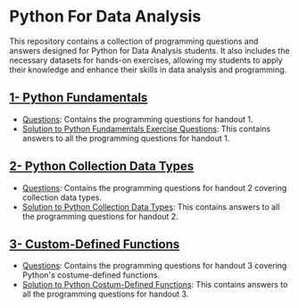 # Python For Data Analysis
This repository contains a collection of programming questions and answers designed for Python for Data Analysis students. It also includes the necessary datasets for hands-on exercises, allowing my students to apply their knowledge and enhance their skills in data analysis and programming.
## [1- Python Fundamentals](1_Python_Fundamentals)
- [Questions](1_Python_Fundamentals/1_Questions.pdf): Contains the programming questions for handout 1.
- [Solution to Python Fundamentals Exercise Questions](1_Python_Fundamentals/1_Solution_to_Python_Fundamentals_Exercise_Questions.ipynb): This contains answers to all the programming questions for handout 1.

## [2- Python Collection Data Types](2_Python_Collection_Data_Types)
- [Questions](2_Python_Collection_Data_Types/2_Questions.pdf): Contains the programming questions for handout 2 covering collection data types.
- [Solution to Python Collection Data Types](2_Python_Collection_Data_Types/2_Solution_to_Python_Collection_Data_Types_Exercise_Questions.ipynb): This contains answers to all the programming questions for handout 2.

## [3- Custom-Defined Functions](3_Custom_Defined_Functions)
- [Questions](3_Custom_Defined_Functions/3_Questions.pdf): Contains the programming questions for handout 3 covering Python's costume-defined functions.
- [Solution to Python Costum-Defined Functions](3_Custom_Defined_Functions/3_Solution_To_Custom_Defined_Functions.ipynb): This contains answers to all the programming questions for handout 3.

